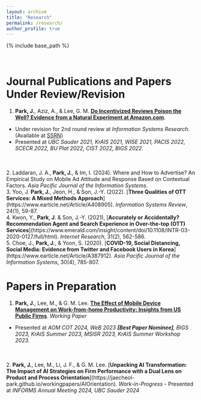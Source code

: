 ```yaml
---
layout: archive
title: "Research"
permalink: /research/
author_profile: true
---
```


{% include base_path %}

<br>

Journal Publications and Papers Under Review/Revision
======
1. <b>Park, J.</b>, Aziz, A., & Lee, G. M. [<b>Do Incentivized Reviews Poison the Well? Evidence from a Natural Experiment at Amazon.com</b>](https://jaecheol-park.github.io/workingpapers/IncentivizedReviews).
 - Under revision for 2nd round review at <i>Information Systems Research</i>. (Available at [SSRN](https://papers.ssrn.com/abstract=4718932))
 - Presented at <i>UBC Sauder 2021, KrAIS 2021, WISE 2021, PACIS 2022, SCECR 2022, BU Plat 2022, CIST 2022, BIGS 2022.</i>
<br>
<br>
2. Laddaran, J. A., <b>Park, J.</b>, & Im, I. (2024). Where and How to Advertise? An Empirical Study on Mobile Ad Attitude and Response Based on Contextual Factors. <i>Asia Pacific Journal of the Information Systems</i>.  
<br>
3. Yoo, J. <b>Park, J.</b>, Jeon, H., & Son, J.-Y. (2022). [<b>Three Qualities of OTT Services: A Mixed Methods Approach</b>](https://www.earticle.net/Article/A408905). <i>Information Systems Review</i>, 24(1), 59-87.  
<br>
4. Kwon, Y., <b>Park, J</b>. & Son, J.-Y. (2021), [<b>Accurately or Accidentally? Recommendation Agent and Search Experience in Over-the-top (OTT) Services</b>](https://www.emerald.com/insight/content/doi/10.1108/INTR-03-2020-0127/full/html). <i>Internet Research</i>, 31(2), 562-586.  
<br>
5. Choe, J., <b>Park, J.</b>, & Yoon, S. (2020). [<b>COVID-19, Social Distancing, Social Media: Evidence from Twitter and Facebook Users in Korea</b>](https://www.earticle.net/Article/A387912). <i>Asia Pacific Journal of the Information Systems</i>, 30(4), 785-807.  
<br>

Papers in Preparation
======
1. <b>Park, J.</b>, Lee, M., & G. M. Lee. [<b>The Effect of Mobile Device Management on Work-from-home Productivity: Insights from US Public Firms</b>](https://jaecheol-park.github.io/workingpapers/MDM). <i>Working Paper</i>
 - Presented at <i>AOM COT 2024, WeB 2023 <b>[Best Paper Nominee]</b>, BIGS 2023, KrAIS Summer 2023, MSISR 2023, KrAIS Summer Workshop 2023.</i>
<br>
<br>
2. <b>Park, J.</b>, Lee, M., Li, J. F., & G. M. Lee. [<b>Unpacking AI Transformation: The Impact of AI Strategies on Firm Performance with a Dual Lens on Product and Process Orientation</b>](https://jaecheol-park.github.io/workingpapers/AIOrientation). <i>Work-in-Progress</i>
 - Presented at <i>INFORMS Annual Meeting 2024, UBC Sauder 2024</i>
<br>

